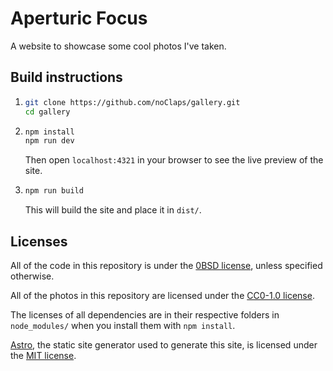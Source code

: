 # Aperturic Focus

A website to showcase some cool photos I've taken.

## Build instructions

1.  ```sh
    git clone https://github.com/noClaps/gallery.git
    cd gallery
    ```

2.  ```sh
    npm install
    npm run dev
    ```

    Then open `localhost:4321` in your browser to see the live preview of the site.

3.  ```sh
    npm run build
    ```
    
    This will build the site and place it in `dist/`.

## Licenses

All of the code in this repository is under the [0BSD license](./LICENSE), unless specified otherwise.

All of the photos in this repository are licensed under the [CC0-1.0 license](./src/assets/LICENSE).

The licenses of all dependencies are in their respective folders in `node_modules/` when you install them
with `npm install`.

[Astro](https://astro.build/), the static site generator used to generate this site, is licensed under
the [MIT license](https://github.com/withastro/astro/blob/main/LICENSE).
